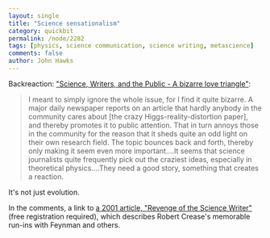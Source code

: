 ```yaml
---
layout: single 
title: "Science sensationalism" 
category: quickbit
permalink: /node/2282
tags: [physics, science communication, science writing, metascience] 
comments: false 
author: John Hawks 
---
```


Backreaction: <a href="http://backreaction.blogspot.com/2009/10/science-writers-and-public-bizarre-love.html">"Science, Writers, and the Public - A bizarre love triangle"</a>:

<blockquote>I meant to simply ignore the whole issue, for I find it quite bizarre. A major daily newspaper reports on an article that hardly anybody in the community cares about [the crazy Higgs-reality-distortion paper], and thereby promotes it to public attention. That in turn annoys those in the community for the reason that it sheds quite an odd light on their own research field. The topic bounces back and forth, thereby only making it seem even more important....It seems that science journalists quite frequently pick out the craziest ideas, especially in theoretical physics....They need a good story, something that creates a reaction.</blockquote>

It's not just evolution. 

In the comments, a link to <a href="http://physicsworld.com/cws/article/print/251">a 2001 article, "Revenge of the Science Writer"</a> (free registration required), which describes Robert Crease's memorable run-ins with Feynman and others. 

